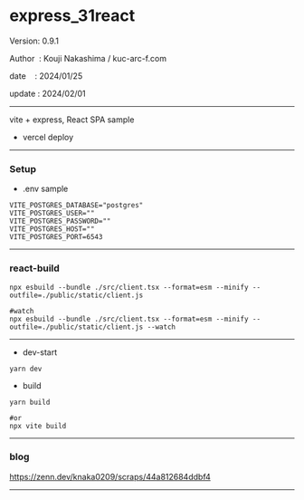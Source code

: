 ﻿# express_31react

 Version: 0.9.1

 Author  : Kouji Nakashima / kuc-arc-f.com

 date    : 2024/01/25

 update : 2024/02/01   

***

vite + express, React SPA sample

* vercel deploy

***
### Setup

* .env sample

```
VITE_POSTGRES_DATABASE="postgres"
VITE_POSTGRES_USER=""
VITE_POSTGRES_PASSWORD=""
VITE_POSTGRES_HOST=""
VITE_POSTGRES_PORT=6543
```

***
### react-build

```
npx esbuild --bundle ./src/client.tsx --format=esm --minify --outfile=./public/static/client.js

#watch
npx esbuild --bundle ./src/client.tsx --format=esm --minify --outfile=./public/static/client.js --watch
```

***
* dev-start
```
yarn dev
```

* build
```
yarn build

#or
npx vite build

```

***
### blog

https://zenn.dev/knaka0209/scraps/44a812684ddbf4

***

